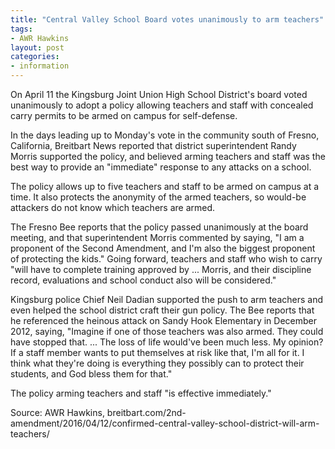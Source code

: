 ```yaml
---
title: "Central Valley School Board votes unanimously to arm teachers"
tags:
- AWR Hawkins
layout: post
categories:
- information
---
```


On April 11 the Kingsburg Joint Union High School District's board voted unanimously to adopt a policy allowing teachers and staff with concealed carry permits to be armed on campus for self-defense.

In the days leading up to Monday's vote in the community south of Fresno, California, Breitbart News reported that district superintendent Randy Morris supported the policy, and believed arming teachers and staff was the best way to provide an "immediate" response to any attacks on a school.

The policy allows up to five teachers and staff to be armed on campus at a time. It also protects the anonymity of the armed teachers, so would-be attackers do not know which teachers are armed.

The Fresno Bee reports that the policy passed unanimously at the board meeting, and that superintendent Morris commented by saying, "I am a proponent of the Second Amendment, and I'm also the biggest proponent of protecting the kids." Going forward, teachers and staff who wish to carry "will have to complete training approved by ... Morris, and their discipline record, evaluations and school conduct also will be considered."

Kingsburg police Chief Neil Dadian supported the push to arm teachers and even helped the school district craft their gun policy. The Bee reports that he referenced the heinous attack on Sandy Hook Elementary in December 2012, saying, "Imagine if one of those teachers was also armed. They could have stopped that. ... The loss of life would've been much less. My opinion? If a staff member wants to put themselves at risk like that, I'm all for it. I think what they're doing is everything they possibly can to protect their students, and God bless them for that."

The policy arming teachers and staff "is effective immediately."

Source: AWR Hawkins, breitbart.com/2nd-amendment/2016/04/12/confirmed-central-valley-school-district-will-arm-teachers/
